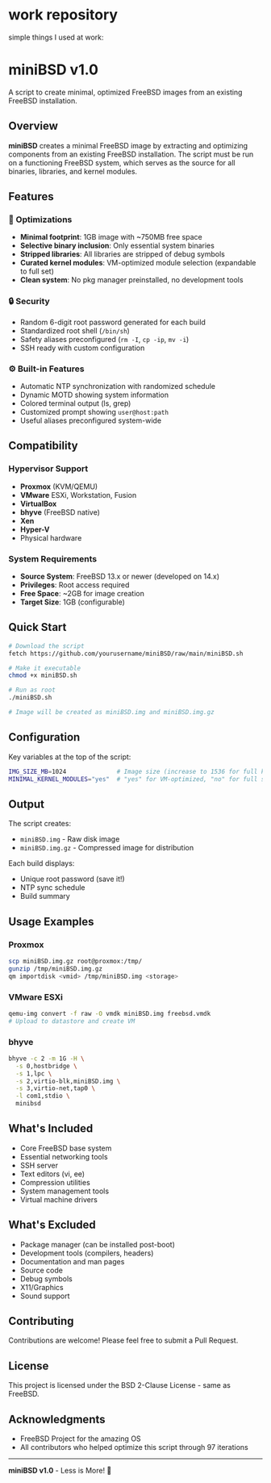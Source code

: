 # work repository

simple things I used at work:

# miniBSD v1.0

A script to create minimal, optimized FreeBSD images from an existing FreeBSD installation.

## Overview

**miniBSD** creates a minimal FreeBSD image by extracting and optimizing components from an existing FreeBSD installation. The script must be run on a functioning FreeBSD system, which serves as the source for all binaries, libraries, and kernel modules.

## Features

### 🔧 Optimizations
- **Minimal footprint**: 1GB image with ~750MB free space
- **Selective binary inclusion**: Only essential system binaries
- **Stripped libraries**: All libraries are stripped of debug symbols
- **Curated kernel modules**: VM-optimized module selection (expandable to full set)
- **Clean system**: No pkg manager preinstalled, no development tools

### 🔒 Security
- Random 6-digit root password generated for each build
- Standardized root shell (`/bin/sh`)
- Safety aliases preconfigured (`rm -I`, `cp -ip`, `mv -i`)
- SSH ready with custom configuration

### ⚙️ Built-in Features
- Automatic NTP synchronization with randomized schedule
- Dynamic MOTD showing system information
- Colored terminal output (ls, grep)
- Customized prompt showing `user@host:path`
- Useful aliases preconfigured system-wide

## Compatibility

### Hypervisor Support
- **Proxmox** (KVM/QEMU)
- **VMware** ESXi, Workstation, Fusion
- **VirtualBox**
- **bhyve** (FreeBSD native)
- **Xen**
- **Hyper-V**
- Physical hardware

### System Requirements
- **Source System**: FreeBSD 13.x or newer (developed on 14.x)
- **Privileges**: Root access required
- **Free Space**: ~2GB for image creation
- **Target Size**: 1GB (configurable)

## Quick Start

```bash
# Download the script
fetch https://github.com/yourusername/miniBSD/raw/main/miniBSD.sh

# Make it executable
chmod +x miniBSD.sh

# Run as root
./miniBSD.sh

# Image will be created as miniBSD.img and miniBSD.img.gz
```

## Configuration

Key variables at the top of the script:

```bash
IMG_SIZE_MB=1024              # Image size (increase to 1536 for full kernel modules)
MINIMAL_KERNEL_MODULES="yes"  # "yes" for VM-optimized, "no" for full set
```

## Output

The script creates:
- `miniBSD.img` - Raw disk image
- `miniBSD.img.gz` - Compressed image for distribution

Each build displays:
- Unique root password (save it!)
- NTP sync schedule
- Build summary

## Usage Examples

### Proxmox
```bash
scp miniBSD.img.gz root@proxmox:/tmp/
gunzip /tmp/miniBSD.img.gz
qm importdisk <vmid> /tmp/miniBSD.img <storage>
```

### VMware ESXi
```bash
qemu-img convert -f raw -O vmdk miniBSD.img freebsd.vmdk
# Upload to datastore and create VM
```

### bhyve
```bash
bhyve -c 2 -m 1G -H \
  -s 0,hostbridge \
  -s 1,lpc \
  -s 2,virtio-blk,miniBSD.img \
  -s 3,virtio-net,tap0 \
  -l com1,stdio \
  minibsd
```

## What's Included

- Core FreeBSD base system
- Essential networking tools
- SSH server
- Text editors (vi, ee)
- Compression utilities
- System management tools
- Virtual machine drivers

## What's Excluded

- Package manager (can be installed post-boot)
- Development tools (compilers, headers)
- Documentation and man pages
- Source code
- Debug symbols
- X11/Graphics
- Sound support

## Contributing

Contributions are welcome! Please feel free to submit a Pull Request.

## License

This project is licensed under the BSD 2-Clause License - same as FreeBSD.

## Acknowledgments

- FreeBSD Project for the amazing OS
- All contributors who helped optimize this script through 97 iterations

---

**miniBSD v1.0** - Less is More! 🚀
